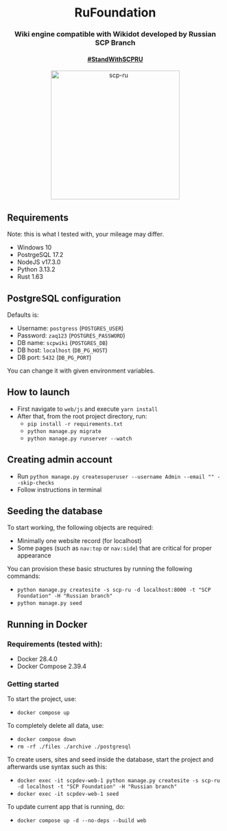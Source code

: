 <div align="center">
  <h1>RuFoundation</h1>
  <h3>Wiki engine compatible with Wikidot developed by Russian SCP Branch</h3>
  <h4><a href="https://boosty.to/scpfanpage">#StandWithSCPRU</a></h4>
  <img src="https://i.kym-cdn.com/photos/images/facebook/001/839/765/e80.png" width="300px" alt="scp-ru">
</div>


## Requirements

Note: this is what I tested with, your mileage may differ.

- Windows 10
- PostrgeSQL 17.2
- NodeJS v17.3.0
- Python 3.13.2
- Rust 1.63

## PostgreSQL configuration
Defaults is:
- Username: `postgress` (`POSTGRES_USER`)
- Password: `zaq123` (`POSTGRES_PASSWORD`)
- DB name: `scpwiki` (`POSTGRES_DB`)
- DB host: `localhost` (`DB_PG_HOST`)
- DB port: `5432` (`DB_PG_PORT`)

You can change it with given environment variables.

## How to launch

- First navigate to `web/js` and execute `yarn install`
- After that, from the root project directory, run:
  - `pip install -r requirements.txt`
  - `python manage.py migrate`
  - `python manage.py runserver --watch`

## Creating admin account

- Run `python manage.py createsuperuser --username Admin --email "" --skip-checks`
- Follow instructions in terminal

## Seeding the database

To start working, the following objects are required:

- Minimally one website record (for localhost)
- Some pages (such as `nav:top` or `nav:side`) that are critical for proper appearance 

You can provision these basic structures by running the following commands:

- `python manage.py createsite -s scp-ru -d localhost:8000 -t "SCP Foundation" -H "Russian branch"`
- `python manage.py seed`

## Running in Docker

### Requirements (tested with):

- Docker 28.4.0
- Docker Compose 2.39.4

### Getting started

To start the project, use:

- `docker compose up`

To completely delete all data, use:

- `docker compose down`
- `rm -rf ./files ./archive ./postgresql`

To create users, sites and seed inside the database, start the project and afterwards use syntax such as this:

- `docker exec -it scpdev-web-1 python manage.py createsite -s scp-ru -d localhost -t "SCP Foundation" -H "Russian branch"`
- `docker exec -it scpdev-web-1 seed`

To update current app that is running, do:

- `docker compose up -d --no-deps --build web`

